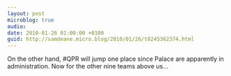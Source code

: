 ```yaml
---
layout: post
microblog: true
audio: 
date: 2010-01-26 01:00:00 +0100
guid: http://samdeane.micro.blog/2010/01/26/t8245362374.html
---
```

On the other hand, #QPR will jump one place since Palace are apparently in administration. Now for the other nine teams above us...
